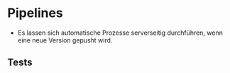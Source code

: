 
# Pipelines
- Es lassen sich automatische Prozesse serverseitig durchführen, wenn eine neue Version gepusht wird.

## Tests

